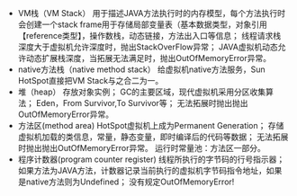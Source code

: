 
[](http://images.cnitblog.com/i/485345/201405/300854081661499.jpg)

* VM栈（VM Stack）
    用于描述JAVA方法执行时的内存模型，每个方法执行时会创建一个stack frame用于存储局部变量表（基本数据类型，对象引用【reference类型】，操作数栈，动态链接，方法出入口等信息；
    线程请求栈深度大于虚拟机允许深度时，抛出StackOverFlow异常；
    JAVA虚拟机动态允许动态扩展栈深度，当拓展无法满足时，抛出OutOfMemoryError异常。
* native方法栈（native method stack）
    给虚拟机native方法服务，Sun HotSpot直接把VM Stack与之合二为一。
* 堆（heap）
    存放对象实例；
    GC的主要区域，现代虚拟机采用分区收集算法；
    Eden，From Survivor,To Survivor等；
    无法拓展时抛出抛出OutOfMemoryError异常。
* 方法区(method area)
    HotSpot虚拟机上成为Permanent Generation；
    存储虚拟机加载的类信息，常量，静态变量，即时编译后的代码等数据；
    无法拓展时抛出抛出OutOfMemoryError异常。
    运行时常量池：方法区一部分。
* 程序计数器(program counter register)
    线程所执行的字节码的行号指示器；
    如果方法为JAVA方法，计数器记录当前执行的虚拟机字节码指令地址，如果是native方法则为Undefined；
    没有规定OutOfMemoryError!
  
    